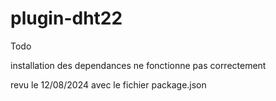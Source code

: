 # plugin-dht22
 
Todo 

installation des dependances ne fonctionne pas correctement 

revu le 12/08/2024 avec le fichier package.json